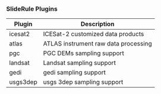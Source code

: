 ### SlideRule Plugins

| Plugin    | Description                          |
|-----------|--------------------------------------|
| icesat2   | ICESat-2 customized data products    |
| atlas     | ATLAS instrument raw data processing |
| pgc       | PGC DEMs sampling support            |
| landsat   | Landsat sampling support             |
| gedi      | gedi sampling support                |
| usgs3dep  | usgs 3dep sampling support           |